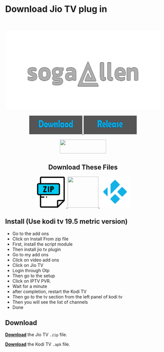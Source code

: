 
<h1>Download Jio TV plug in</h1> 


<h2 align="center">
  <br>
  <a href="https://github.com/nitingit7/sogallen"><img src="imahe_files/NEW_SOGALLEN_edited.png" height="250" width="500"></a>
</h2>

<p align="center">


   <a href="https://github.com/nitingit7/sogallen#download-these-files">
    <img src="imahe_files/downlaod_image.jpg" height="60" width="172">
  </a>
     <a href="https://github.com/nitingit7/sogallen/releases">
    <img src="imahe_files/realse_image.jpg" height="60" width="172">
  </a>

   </p>

<p align="center">


   <a href="https://github.com/botallen/repository.botallen/blob/master/LICENSE">
    <img src="https://img.shields.io/github/license/botallen/repository.botallen?style=flat-square" height="45" width="150">
  </a>

   </p>

  <h2 align="center">Download These Files</h2>

  <p align="center">

  <span style="display: inline-block;">
     <a href="https://github.com/nitingit7/sogallen/releases/download/working_plugin/script.module.requests-2.27.1+matrix.1.zip">
    <img src="imahe_files/zip file logo.png" width="100" height="100">
  </a>
  <a href="https://github.com/nitingit7/sogallen/releases">
    <img src="https://raw.githubusercontent.com/botallen/plugin.video.jiotv/main/resources/icon.png" width="100" height="100">
  </a>
    <a href="https://github.com/nitingit7/sogallen/releases/download/working_plugin/kodi-19.5-Matrix-armeabi-v7a.apk">
    <img src="imahe_files/Kodi Logo.png" width="100" height="100">
  </a>
</span>
</p>

## Install (Use kodi tv 19.5 metric version)


- Go to the add ons
- Click on Install From zip file
- First, install the script module
- Then install jio tv plugin
- Go to my add ons
- Click on video add ons
- Click on Jio TV
- Login through Otp
- Then go to the setup
- Click on IPTV PVR.
- Wait for a minute
- after completion, restart the Kodi TV
- Then go to the tv section from the left panel of kodi tv
- Then you will see the list of channels
- Done

## Download

[**Download**](https://github.com/nitingit7/sogallen/releases/download/working_plugin/plugin.video.jiotv-2.0.25.zip) the Jio TV `.zip` file.

[**Download**](https://github.com/nitingit7/sogallen/releases/download/working_plugin/kodi-19.5-Matrix-armeabi-v7a.apk) the Kodi TV `.apk` file.
<br/>
<br/>

